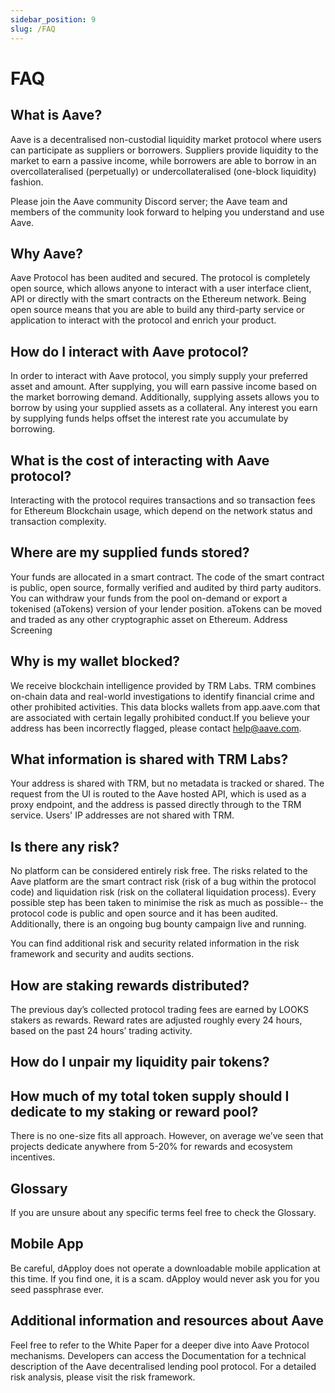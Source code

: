 ```yaml
---
sidebar_position: 9
slug: /FAQ
---
```


# FAQ

## What is Aave?
Aave is a decentralised non-custodial liquidity market protocol where users can participate as suppliers or borrowers. Suppliers provide liquidity to the market to earn a passive income, while borrowers are able to borrow in an overcollateralised (perpetually) or undercollateralised (one-block liquidity) fashion.

Please join the Aave community Discord server; the Aave team and members of the community look forward to helping you understand and use Aave.

## Why Aave?
Aave Protocol has been audited and secured. The protocol is completely open source, which allows anyone to interact with a user interface client, API or directly with the smart contracts on the Ethereum network. Being open source means that you are able to build any third-party service or application to interact with the protocol and enrich your product.

## How do I interact with Aave protocol?
In order to interact with Aave protocol, you simply supply your preferred asset and amount. After supplying, you will earn passive income based on the market borrowing demand. Additionally, supplying assets allows you to borrow by using your supplied assets as a collateral. Any interest you earn by supplying funds helps offset the interest rate you accumulate by borrowing.

## What is the cost of interacting with Aave protocol?
Interacting with the protocol requires transactions and so transaction fees for Ethereum Blockchain usage, which depend on the network status and transaction complexity.

## Where are my supplied funds stored?
Your funds are allocated in a smart contract. The code of the smart contract is public, open source, formally verified and audited by third party auditors. You can withdraw your funds from the pool on-demand or export a tokenised (aTokens) version of your lender position. aTokens can be moved and traded as any other cryptographic asset on Ethereum.
Address Screening

## Why is my wallet blocked? 
We receive blockchain intelligence provided by TRM Labs. TRM combines on-chain data and real-world investigations to identify financial crime and other prohibited activities. This data blocks wallets from app.aave.com that are associated with certain legally prohibited conduct.If you believe your address has been incorrectly flagged, please contact help@aave.com.

## What information is shared with TRM Labs?
Your address is shared with TRM, but no metadata is tracked or shared. The request from the UI is routed to the Aave hosted API, which is used as a proxy endpoint, and the address is passed directly through to the TRM service. Users' IP addresses are not shared with TRM.

## Is there any risk?
No platform can be considered entirely risk free. The risks related to the Aave platform are the smart contract risk (risk of a bug within the protocol code) and liquidation risk (risk on the collateral liquidation process). Every possible step has been taken to minimise the risk as much as possible-- the protocol code is public and open source and it has been audited. Additionally, there is an ongoing bug bounty campaign live and running. 

You can find additional risk and security related information in the risk framework and security and audits sections.

## How are staking rewards distributed?
The previous day’s collected protocol trading fees are earned by LOOKS stakers as rewards. Reward rates are adjusted roughly every 24 hours, based on the past 24 hours’ trading activity.

## How do I unpair my liquidity pair tokens?

## How much of my total token supply should I dedicate to my staking or reward pool?
There is no one-size fits all approach. However, on average we’ve seen that projects dedicate anywhere from 5-20% for rewards and ecosystem incentives.

##

##

## Glossary
If you are unsure about any specific terms feel free to check the Glossary. 

## Mobile App
Be careful, dApploy does not operate a downloadable mobile application at this time. If you find one, it is a scam. dApploy would never ask you for you seed passphrase ever.

## Additional information and resources about Aave
Feel free to refer to the White Paper for a deeper dive into Aave Protocol mechanisms. Developers can access the Documentation for a technical description of the Aave decentralised lending pool protocol. For a detailed risk analysis, please visit the risk framework. 
